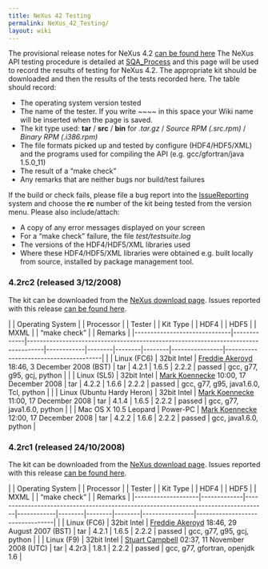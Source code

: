 ```yaml
---
title: NeXus 42 Testing
permalink: NeXus_42_Testing/
layout: wiki
---
```


The provisional release notes for NeXus 4.2 [can be found
here](Nexus_42_Release_Notes "wikilink") The NeXus API testing procedure
is detailed at [SQA\_Process](SQA_Process "wikilink") and this page will
be used to record the results of testing for NeXus 4.2. The appropriate
kit should be downloaded and then the results of the tests recorded
here. The table should record:

-   The operating system version tested
-   The name of the tester. If you write ~~~~ in this space your Wiki
    name will be inserted when the page is saved.
-   The kit type used: **tar** / **src** / **bin** for *.tar.gz* /
    *Source RPM (.src.rpm)* / *Binary RPM (.i386.rpm)*
-   The file formats picked up and tested by configure (HDF4/HDF5/XML)
    and the programs used for compiling the API (e.g. gcc/gfortran/java
    1.5.0\_11)
-   The result of a “make check”
-   Any remarks that are neither bugs nor build/test failures

If the build or check fails, please file a bug report into the
[IssueReporting](IssueReporting "wikilink") system and choose the **rc**
number of the kit being tested from the version menu. Please also
include/attach:

-   A copy of any error messages displayed on your screen
-   For a “make check” failure, the file *test/testsuite.log*
-   The versions of the HDF4/HDF5/XML libraries used
-   Where these HDF4/HDF5/XML libraries were obtained e.g. built locally
    from source, installed by <whatever> package management tool.

### 4.2rc2 (released 3/12/2008)

The kit can be downloaded from the [NeXus download
page](http://download.nexusformat.org/kits/nx42testing.shtml). Issues
reported with this release [can be found
here](http://trac.nexusformat.org/code/query?status=new&status=assigned&status=reopened&status=closed&version=4.2rc2&order=priority).

| | Operating System           | | Processor | | Tester                                                                          | | Kit Type | | HDF4 | | HDF5 | | MXML | | “make check” | | Remarks                             |
|------------------------------|-------------|-----------------------------------------------------------------------------------|------------|--------|--------|--------|----------------|---------------------------------------|
| | Linux (FC6)                | 32bit Intel | [Freddie Akeroyd](User%3AFreddie_Akeroyd "wikilink") 18:46, 3 December 2008 (BST) | tar        | 4.2.1  | 1.6.5  | 2.2.2  | passed         | gcc, g77, g95, gcj, python            |
| | Linux (SL5)                | 32bit Intel | [Mark Koennecke](User%3AMark_Koennecke "wikilink") 10:00, 17 December 2008        | tar        | 4.2.2  | 1.6.6  | 2.2.2  | passed         | gcc, g77, g95, java1.6.0, Tcl, python |
| | Linux (Ubuntu Hardy Heron) | 32bit Intel | [Mark Koennecke](User%3AMark_Koennecke "wikilink") 11:00, 17 December 2008        | tar        | 4.1.4  | 1.6.5  | 2.2.2  | passed         | gcc, g77, java1.6.0, python           |
| | Mac OS X 10.5 Leopard      | Power-PC    | [Mark Koennecke](User%3AMark_Koennecke "wikilink") 12:00, 17 December 2008        | tar        | 4.2.2  | 1.6.6  | 2.2.2  | passed         | gcc, java1.6.0, python                |

### 4.2rc1 (released 24/10/2008)

The kit can be downloaded from the [NeXus download
page](http://download.nexusformat.org/kits/nx42testing.shtml). Issues
reported with this release [can be found
here](http://trac.nexusformat.org/code/query?status=new&status=assigned&status=reopened&status=closed&version=4.2rc1&order=priority).

| | Operating System | | Processor | | Tester                                                                           | | Kit Type | | HDF4 | | HDF5 | | MXML | | “make check” | | Remarks                       |
|--------------------|-------------|------------------------------------------------------------------------------------|------------|--------|--------|--------|----------------|---------------------------------|
| | Linux (FC6)      | 32bit Intel | [Freddie Akeroyd](User%3AFreddie_Akeroyd "wikilink") 18:46, 29 August 2007 (BST)   | tar        | 4.2.1  | 1.6.5  | 2.2.2  | passed         | gcc, g77, g95, gcj, python      |
| | Linux (F9)       | 32bit Intel | [Stuart Campbell](User%3AStuart_Campbell "wikilink") 02:37, 11 November 2008 (UTC) | tar        | 4.2r3  | 1.8.1  | 2.2.2  | passed         | gcc, g77, gfortran, openjdk 1.6 |


